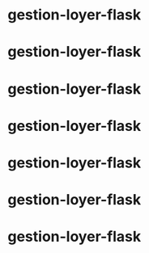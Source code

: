 # gestion-loyer-flask
# gestion-loyer-flask
# gestion-loyer-flask
# gestion-loyer-flask
# gestion-loyer-flask
# gestion-loyer-flask
# gestion-loyer-flask
